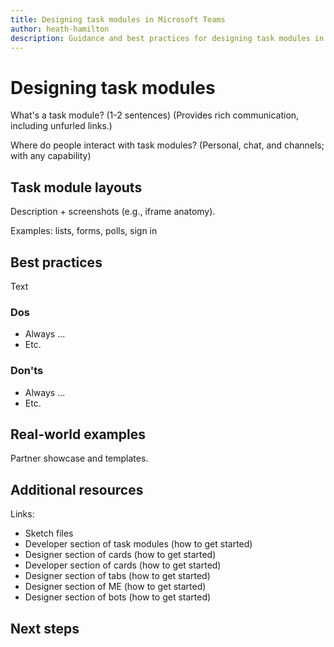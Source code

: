 ```yaml
---
title: Designing task modules in Microsoft Teams
author: heath-hamilton
description: Guidance and best practices for designing task modules in a Microsoft Teams app.
---
```

# Designing task modules

What's a task module? (1-2 sentences) (Provides rich communication, including unfurled links.)

Where do people interact with task modules? (Personal, chat, and channels; with any capability)

## Task module layouts

Description + screenshots (e.g., iframe anatomy).

Examples: lists, forms, polls, sign in

## Best practices

Text

### Dos

* Always ...
* Etc.

### Don'ts

* Always ...
* Etc.

## Real-world examples

Partner showcase and templates.

## Additional resources

Links:

* Sketch files
* Developer section of task modules (how to get started)
* Designer section of cards (how to get started)
* Developer section of cards (how to get started)
* Designer section of tabs (how to get started)
* Designer section of ME (how to get started)
* Designer section of bots (how to get started)

## Next steps

